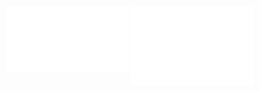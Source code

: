 <img src="github-metrics-head.svg" align="top" width="48%"></img></a>
<img src="github-metrics-achieve.svg" align="top" width="48%"></img></a>
